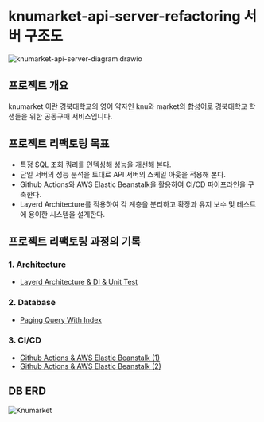 # knumarket-api-server-refactoring 서버 구조도
![knumarket-api-server-diagram drawio](https://user-images.githubusercontent.com/68889506/156391976-5acea461-10df-43d7-9ea3-30dcc70b755b.svg)

## 프로젝트 개요
knumarket 이란 경북대학교의 영어 약자인 knu와 market의 합성어로 경북대학교 학생들을 위한 공동구매 서비스입니다.

## 프로젝트 리팩토링 목표
- 특정 SQL 조회 쿼리를 인덱싱해 성능을 개선해 본다.
- 단일 서버의 성능 분석을 토대로 API 서버의 스케일 아웃을 적용해 본다.
- Github Actions와 AWS Elastic Beanstalk을 활용하여 CI/CD 파이프라인을 구축한다.
- Layerd Architecture를 적용하여 각 계층을 분리하고 확장과 유지 보수 및 테스트에 용이한 시스템을 설계한다.

## 프로젝트 리팩토링 과정의 기록
### 1. Architecture
- [Layerd Architecture & DI & Unit Test](https://velog.io/@zooyeop/Architecture-Layerd-Architecture-DI-Unit-Test)
### 2. Database
- [Paging Query With Index](https://velog.io/@zooyeop/Database-Paging-query-with-index-1)
### 3. CI/CD
- [Github Actions & AWS Elastic Beanstalk (1)](https://velog.io/@zooyeop/Github-Actions-CICD-1)
- [Github Actions & AWS Elastic Beanstalk (2)](https://velog.io/@zooyeop/CICD-Github-Actions-AWS-Elastic-Beanstalk-2)

## DB ERD
![Knumarket](https://user-images.githubusercontent.com/68889506/156399920-1f87f609-5042-451b-8f01-e1f0f9ae8ad6.png)
